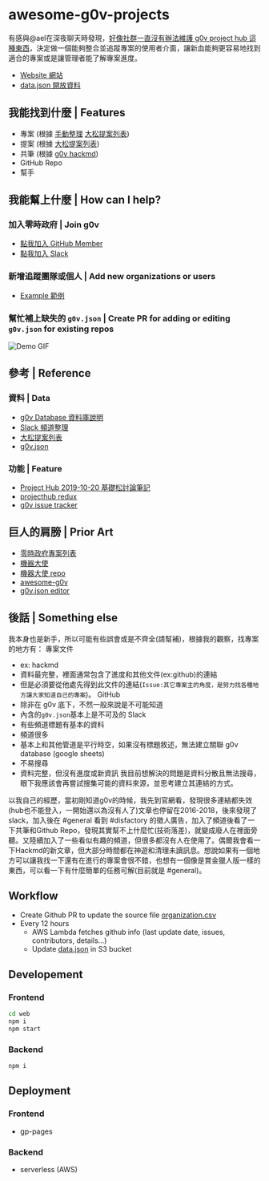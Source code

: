 # awesome-g0v-projects

有感與@ael在深夜聊天時發現，[好像社群一直沒有辦法維護 g0v project hub 這種東西](https://g0v-tw.slack.com/archives/C0386M58S/p1587666570002700)，決定做一個能夠整合並追蹤專案的使用者介面，讓新血能夠更容易地找到適合的專案或是讓管理者能了解專案進度。

- [Website 網站](https://chunyenhuang.github.io/awesome-g0v-projects)
- [data.json 開放資料](https://awesome-g0v-projects-dev-data.s3.amazonaws.com/data.json)

## 我能找到什麼 | Features

- 專案 (根據 [手動整理](https://github.com/chunyenHuang/awesome-g0v-projects/blob/master/data/projects.csv) [大松提案列表](https://docs.google.com/spreadsheets/d/1C9-g1pvkfqBJbfkjPB0gvfBbBxVlWYJj6tTVwaI5_x8/edit#gid=1563040282))
- 提案 (根據 [大松提案列表](https://docs.google.com/spreadsheets/d/1C9-g1pvkfqBJbfkjPB0gvfBbBxVlWYJj6tTVwaI5_x8/edit#gid=1563040282))
- 共筆 (根據 [g0v hackmd](https://g0v.hackmd.io/?nav=overview))
- GitHub Repo
- 幫手

## 我能幫上什麼 | How can I help? 

### 加入零時政府 | Join g0v

- [點我加入 GitHub Member](https://g0v.hackmd.io/I4_oYRIvT9S0RKufKKKKvg#%E7%94%B3%E8%AB%8B%E6%88%90%E7%82%BA-member-%E6%A9%9F%E5%88%B6)
- [點我加入 Slack](https://join.g0v.tw/)

### 新增追蹤團隊或個人 | Add new organizations or users 

- [Example 範例](https://github.com/chunyenHuang/awesome-g0v-projects/pull/3)

### 幫忙補上缺失的 `g0v.json` | Create PR for adding or editing `g0v.json` for existing repos 

![Demo GIF](docs/add-edit-g0vJson.gif)

## 參考 | Reference

### 資料 | Data

- [g0v Database 資料庫說明](https://g0v.hackmd.io/eC2vgApVTu2AT7UmHeLDEg?view)
- [Slack 頻道整理](https://g0v-tw.slack.com/archives/C02G2SXKX/p1582454881007300)
- [大松提案列表](https://docs.google.com/spreadsheets/d/1C9-g1pvkfqBJbfkjPB0gvfBbBxVlWYJj6tTVwaI5_x8/edit#gid=1563040282)
- [g0v.json](https://github.com/g0v/g0v.json)

### 功能 | Feature

- [Project Hub 2019-10-20 基礎松討論筆記](https://g0v.hackmd.io/ag_WZEvPTYqzkvaukq_-Zw)
- [projecthub redux](https://g0v.hackpad.tw/projecthub-redux-9U6DLtdZc48)
- [g0v issue tracker](https://g0v.hackpad.tw/g0v-issue-tracker-iZZmyUdY57c)


## 巨人的肩膀 | Prior Art 

- [零時政府專案列表](https://tomliau33.github.io/G0vProjectList/)
- [機器大使](https://amb.g0v.tw/repos)
- [機器大使 repo](https://github.com/g0v/ambassador)
- [awesome-g0v](https://github.com/g0v/awesome-g0v)
- [g0v.json  editor](https://github.com/g0v/editor)

## 後話 | Something else

我本身也是新手，所以可能有些誤會或是不齊全(請幫補)，根據我的觀察，找專案的地方有：
專案文件
 - ex: hackmd
 - 資料最完整，裡面通常包含了進度和其他文件(ex:github)的連結
 - 但是必須要從他處先得到此文件的連結(`Issue:其它專案主的角度，是努力找各種地方讓大家知道自己的專案`)。
GitHub
 - 除非在 g0v 底下，不然一般來說是不可能知道
 - 內含的`g0v.json`基本上是不可及的
Slack
 - 有些頻道標題有基本的資料
 - 頻道很多
 - 基本上和其他管道是平行時空，如果沒有標題敘述，無法建立關聯
g0v database (google sheets)
 - 不易搜尋
 - 資料完整，但沒有進度或新資訊
我目前想解決的問題是資料分散且無法搜尋，眼下我應該會再嘗試搜集可能的資料來源，並思考建立其連結的方式。

以我自己的經歷，當初剛知道g0v的時候，我先到官網看，發現很多連結都失效(hub也不能登入，一開始還以為沒有人了)文章也停留在2016-2018，後來發現了slack，加入後在 #general 看到 #disfactory 的徵人廣告，加入了頻道後看了一下共筆和Github Repo，發現其實幫不上什麼忙(技術落差)，就變成廢人在裡面旁聽。又陸續加入了一些看似有趣的頻道，但很多都沒有人在使用了。偶爾我會看一下Hackmd的新文章，但大部分時間都在神遊和清理未讀訊息。想說如果有一個地方可以讓我找一下還有在進行的專案會很不錯，也想有一個像是賞金獵人版一樣的東西，可以看一下有什麼簡單的任務可解(目前就是 #general)。

## Workflow

- Create Github PR to update the source file  [organization.csv](data/organizations.csv)
- Every 12 hours
  - AWS Lambda fetches github info (last update date, issues, contributors, details...)
  - Update [data.json](https://awesome-g0v-projects-dev-data.s3.amazonaws.com/data.json) in S3 bucket
  
## Developement

### Frontend

```bash
cd web
npm i
npm start
```

### Backend

```bash
npm i
```

## Deployment

### Frontend

- gp-pages

### Backend

- serverless (AWS)
